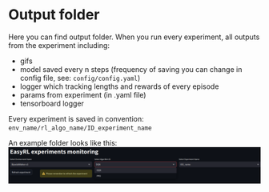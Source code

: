 # Output folder
Here you can find output folder. When you run every experiment, all outputs from the experiment including:
- gifs 
- model saved every n steps (frequency of saving you can change in config file, see: ```config/config.yaml```)
- logger which tracking lengths and rewards of every episode
- params from experiment (in .yaml file)
- tensorboard logger


Every experiment is saved in convention: ```env_name/rl_algo_name/ID_experiment_name```

An example folder looks like this:
![](https://github.com/karo56/easyRL/blob/images/dashboard_1.png)

